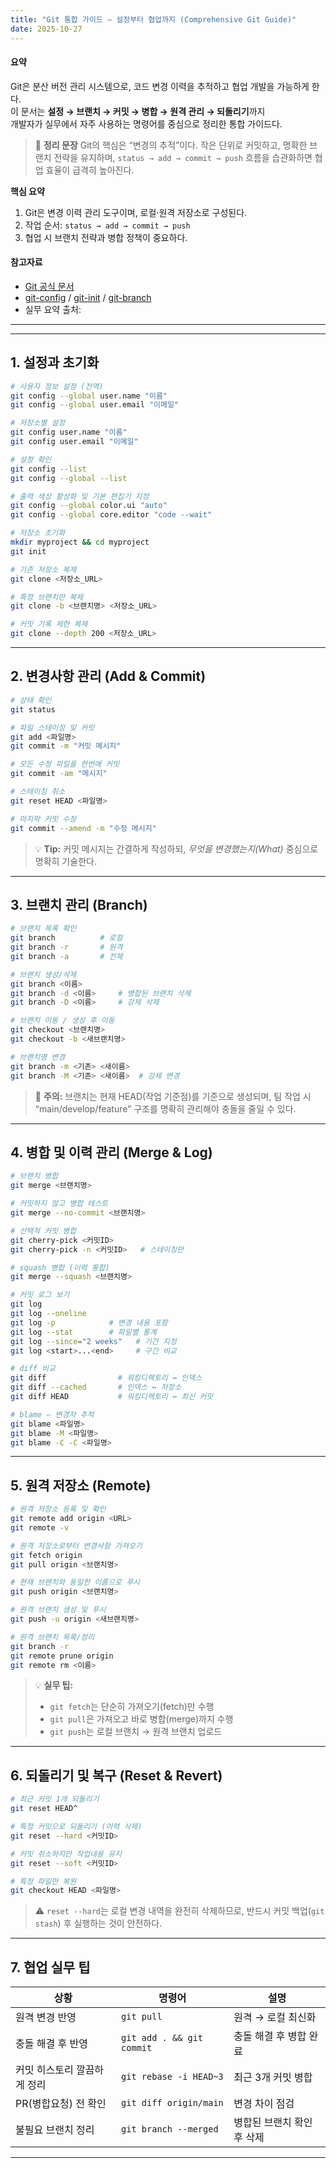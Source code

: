```yaml
---
title: "Git 통합 가이드 — 설정부터 협업까지 (Comprehensive Git Guide)"
date: 2025-10-27
---
```


#### 요약
Git은 분산 버전 관리 시스템으로, 코드 변경 이력을 추적하고 협업 개발을 가능하게 한다.  
이 문서는 **설정 → 브랜치 → 커밋 → 병합 → 원격 관리 → 되돌리기**까지  
개발자가 실무에서 자주 사용하는 명령어를 중심으로 정리한 통합 가이드다.

> 💬 **정리 문장**
> Git의 핵심은 “변경의 추적”이다.
> 작은 단위로 커밋하고, 명확한 브랜치 전략을 유지하며,
> `status → add → commit → push` 흐름을 습관화하면 협업 효율이 급격히 높아진다.

**핵심 요약**
1. Git은 변경 이력 관리 도구이며, 로컬·원격 저장소로 구성된다.  
2. 작업 순서: `status → add → commit → push`  
3. 협업 시 브랜치 전략과 병합 정책이 중요하다.

#### 참고자료

* [Git 공식 문서](https://git-scm.com/docs)
* [git-config](https://git-scm.com/docs/git-config) / [git-init](https://git-scm.com/docs/git-init) / [git-branch](https://git-scm.com/docs/git-branch)
* 실무 요약 출처: 

---

---

## 1. 설정과 초기화

```bash
# 사용자 정보 설정 (전역)
git config --global user.name "이름"
git config --global user.email "이메일"

# 저장소별 설정
git config user.name "이름"
git config user.email "이메일"

# 설정 확인
git config --list
git config --global --list

# 출력 색상 활성화 및 기본 편집기 지정
git config --global color.ui "auto"
git config --global core.editor "code --wait"
```

```bash
# 저장소 초기화
mkdir myproject && cd myproject
git init

# 기존 저장소 복제
git clone <저장소_URL>

# 특정 브랜치만 복제
git clone -b <브랜치명> <저장소_URL>

# 커밋 기록 제한 복제
git clone --depth 200 <저장소_URL>
```

---

## 2. 변경사항 관리 (Add & Commit)

```bash
# 상태 확인
git status

# 파일 스테이징 및 커밋
git add <파일명>
git commit -m "커밋 메시지"

# 모든 수정 파일을 한번에 커밋
git commit -am "메시지"

# 스테이징 취소
git reset HEAD <파일명>

# 마지막 커밋 수정
git commit --amend -m "수정 메시지"
```

> 💡 **Tip:**
> 커밋 메시지는 간결하게 작성하되, *무엇을 변경했는지(What)* 중심으로 명확히 기술한다.

---

## 3. 브랜치 관리 (Branch)

```bash
# 브랜치 목록 확인
git branch          # 로컬
git branch -r       # 원격
git branch -a       # 전체

# 브랜치 생성/삭제
git branch <이름>
git branch -d <이름>     # 병합된 브랜치 삭제
git branch -D <이름>     # 강제 삭제

# 브랜치 이동 / 생성 후 이동
git checkout <브랜치명>
git checkout -b <새브랜치명>

# 브랜치명 변경
git branch -m <기존> <새이름>
git branch -M <기존> <새이름>  # 강제 변경
```

> 📘 **주의:** 브랜치는 현재 HEAD(작업 기준점)를 기준으로 생성되며,
> 팀 작업 시 “main/develop/feature” 구조를 명확히 관리해야 충돌을 줄일 수 있다.

---

## 4. 병합 및 이력 관리 (Merge & Log)

```bash
# 브랜치 병합
git merge <브랜치명>

# 커밋하지 않고 병합 테스트
git merge --no-commit <브랜치명>

# 선택적 커밋 병합
git cherry-pick <커밋ID>
git cherry-pick -n <커밋ID>   # 스테이징만

# squash 병합 (이력 통합)
git merge --squash <브랜치명>
```

```bash
# 커밋 로그 보기
git log
git log --oneline
git log -p            # 변경 내용 포함
git log --stat        # 파일별 통계
git log --since="2 weeks"   # 기간 지정
git log <start>...<end>     # 구간 비교
```

```bash
# diff 비교
git diff                # 워킹디렉토리 ↔ 인덱스
git diff --cached       # 인덱스 ↔ 저장소
git diff HEAD           # 워킹디렉토리 ↔ 최신 커밋

# blame — 변경자 추적
git blame <파일명>
git blame -M <파일명>
git blame -C -C <파일명>
```

---

## 5. 원격 저장소 (Remote)

```bash
# 원격 저장소 등록 및 확인
git remote add origin <URL>
git remote -v

# 원격 저장소로부터 변경사항 가져오기
git fetch origin
git pull origin <브랜치명>

# 현재 브랜치와 동일한 이름으로 푸시
git push origin <브랜치명>

# 원격 브랜치 생성 및 푸시
git push -u origin <새브랜치명>

# 원격 브랜치 목록/정리
git branch -r
git remote prune origin
git remote rm <이름>
```

> 💡 **실무 팁:**
>
> * `git fetch`는 단순히 가져오기(fetch)만 수행
> * `git pull`은 가져오고 바로 병합(merge)까지 수행
> * `git push`는 로컬 브랜치 → 원격 브랜치 업로드

---

## 6. 되돌리기 및 복구 (Reset & Revert)

```bash
# 최근 커밋 1개 되돌리기
git reset HEAD^

# 특정 커밋으로 되돌리기 (이력 삭제)
git reset --hard <커밋ID>

# 커밋 취소하지만 작업내용 유지
git reset --soft <커밋ID>

# 특정 파일만 복원
git checkout HEAD <파일명>
```

> ⚠️ `reset --hard`는 로컬 변경 내역을 완전히 삭제하므로,
> 반드시 커밋 백업(`git stash`) 후 실행하는 것이 안전하다.

---

## 7. 협업 실무 팁

| 상황              | 명령어                       | 설명              |
| --------------- | ------------------------- | --------------- |
| 원격 변경 반영        | `git pull`                | 원격 → 로컬 최신화     |
| 충돌 해결 후 반영      | `git add . && git commit` | 충돌 해결 후 병합 완료   |
| 커밋 히스토리 깔끔하게 정리 | `git rebase -i HEAD~3`    | 최근 3개 커밋 병합     |
| PR(병합요청) 전 확인   | `git diff origin/main`    | 변경 차이 점검        |
| 불필요 브랜치 정리      | `git branch --merged`     | 병합된 브랜치 확인 후 삭제 |

---

